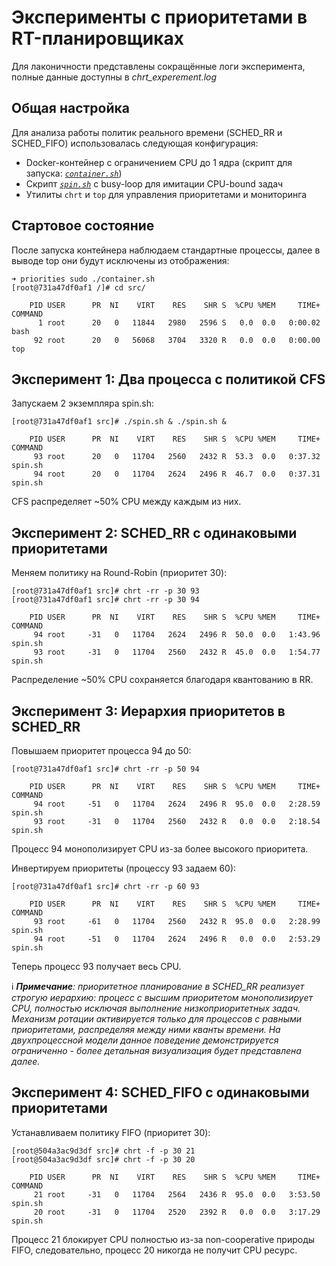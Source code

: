 # Эксперименты с приоритетами в RT-планировщиках

Для лаконичности представлены сокращённые логи эксперимента, полные данные доступны в *chrt_experement.log*

## Общая настройка
Для анализа работы политик реального времени (SCHED_RR и SCHED_FIFO) использовалась следующая конфигурация:
- Docker-контейнер с ограничением CPU до 1 ядра (скрипт для запуска: [*`container.sh`*](./container.sh))
- Скрипт [*`spin.sh`*](./spin.sh) с busy-loop для имитации CPU-bound задач
- Утилиты `chrt` и `top` для управления приоритетами и мониторинга

## Стартовое состояние
После запуска контейнера наблюдаем стандартные процессы, далее в выводе top они будут исключены из отображения:
``` 
➜ priorities sudo ./container.sh 
[root@731a47df0af1 /]# cd src/

    PID USER      PR  NI    VIRT    RES    SHR S  %CPU %MEM     TIME+ COMMAND
      1 root      20   0   11844   2980   2596 S   0.0  0.0   0:00.02 bash
     92 root      20   0   56068   3704   3320 R   0.0  0.0   0:00.00 top
``` 

## Эксперимент 1: Два процесса с политикой CFS
Запускаем 2 экземпляра spin.sh:
``` 
[root@731a47df0af1 src]# ./spin.sh & ./spin.sh &

    PID USER      PR  NI    VIRT    RES    SHR S  %CPU %MEM     TIME+ COMMAND
     93 root      20   0   11704   2560   2432 R  53.3  0.0   0:37.32 spin.sh
     94 root      20   0   11704   2624   2496 R  46.7  0.0   0:37.31 spin.sh
```
CFS распределяет ~50% CPU между каждым из них.

## Эксперимент 2: SCHED_RR с одинаковыми приоритетами
Меняем политику на Round-Robin (приоритет 30):
```
[root@731a47df0af1 src]# chrt -rr -p 30 93
[root@731a47df0af1 src]# chrt -rr -p 30 94

    PID USER      PR  NI    VIRT    RES    SHR S  %CPU %MEM     TIME+ COMMAND
     94 root     -31   0   11704   2624   2496 R  50.0  0.0   1:43.96 spin.sh
     93 root     -31   0   11704   2560   2432 R  45.0  0.0   1:54.77 spin.sh
```
Распределение ~50% CPU сохраняется благодаря квантованию в RR.

## Эксперимент 3: Иерархия приоритетов в SCHED_RR
Повышаем приоритет процесса 94 до 50:
```
[root@731a47df0af1 src]# chrt -rr -p 50 94

    PID USER      PR  NI    VIRT    RES    SHR S  %CPU %MEM     TIME+ COMMAND
     94 root     -51   0   11704   2624   2496 R  95.0  0.0   2:28.59 spin.sh
     93 root     -31   0   11704   2560   2432 R   0.0  0.0   2:18.54 spin.sh
```
Процесс 94 монополизирует CPU из-за более высокого приоритета.

Инвертируем приоритеты (процессу 93 задаем 60):
```
[root@731a47df0af1 src]# chrt -rr -p 60 93

    PID USER      PR  NI    VIRT    RES    SHR S  %CPU %MEM     TIME+ COMMAND
     93 root     -61   0   11704   2560   2432 R  95.0  0.0   2:28.99 spin.sh
     94 root     -51   0   11704   2624   2496 R   0.0  0.0   2:53.29 spin.sh
```
Теперь процесс 93 получает весь CPU.

ℹ️ ***Примечание**: приоритетное планирование в SCHED_RR реализует строгую иерархию: процесс с высшим приоритетом монополизирует CPU, полностью исключая выполнение низкоприоритетных задач. Механизм ротации активируется только для процессов с равными приоритетами, распределяя между ними кванты времени. На двухпроцессной модели данное поведение демонстрируется ограниченно - более детальная визуализация будет представлена далее.*

## Эксперимент 4: SCHED_FIFO с одинаковыми приоритетами
Устанавливаем политику FIFO (приоритет 30):
```
[root@504a3ac9d3df src]# chrt -f -p 30 21
[root@504a3ac9d3df src]# chrt -f -p 30 20

    PID USER      PR  NI    VIRT    RES    SHR S  %CPU %MEM     TIME+ COMMAND
     21 root     -31   0   11704   2564   2436 R  95.0  0.0   3:53.50 spin.sh
     20 root     -31   0   11704   2520   2392 R   0.0  0.0   3:17.29 spin.sh
```
Процесс 21 блокирует CPU полностью из-за non-cooperative природы FIFO, следовательно, процесс 20 никогда не получит CPU ресурс.